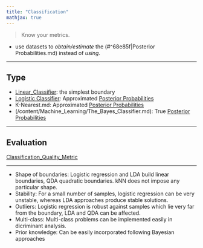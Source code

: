 ```yaml
---
title: "Classification"
mathjax: true
---
```


> Know your metrics.

- use datasets to *obtain/estimate* the (#^68e85f|Posterior Probabilities.md) instead of *using*.
***
## Type
- [Linear_Classifier](/content/Machine_Learning/Linear_Classifier.md): the simplest boundary
- [Logistic Classifier](/content/Machine_Learning/Logistic_Model.md): Approximated [Posterior Probabilities](/content/Machine_Learning/The_Bayes_Classifier.md)
- K-Nearest.md: Approximated [Posterior Probabilities](/content/Machine_Learning/The_Bayes_Classifier.md)
- (/content/Machine_Learning/The_Bayes_Classifier.md): True [Posterior Probabilities](/content/Machine_Learning/The_Bayes_Classifier.md)
***
## Evaluation
[Classification_Quality_Metric](/content/Machine_Learning/Classification_Quality_Metric.md)

***
- Shape of boundaries: Logistic regression and LDA build linear boundaries, QDA quadratic boundaries. kNN does not impose any particular shape.
- Stability: For a small number of samples, logistic regression can be very unstable, whereas LDA approaches produce stable solutions. 
- Outliers: Logistic regression is robust against samples which lie very far from the boundary, LDA and QDA can be affected. 
- Multi-class: Multi-class problems can be implemented easily in dicriminant analysis. 
- Prior knowledge: Can be easily incorporated following Bayesian approaches
